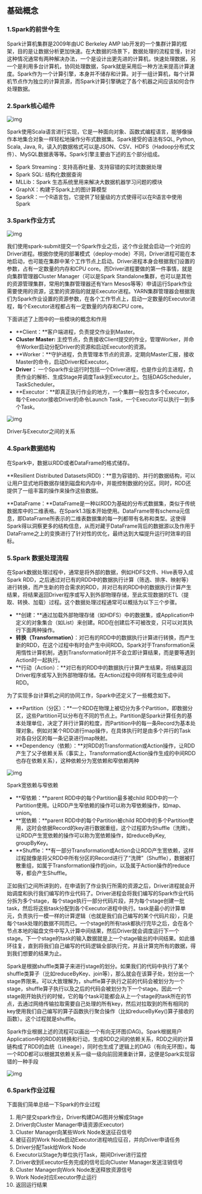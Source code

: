 ## 基础概念

### 1.Spark的前世今生

Spark计算机集群是2009年由UC Berkeley AMP lab开发的一个集群计算的框架，目的是让数据分析更加快速。在大数据的场景下，数据处理的流程变慢，针对这种情况通常有两种解决办法，一个是设计出更先进的计算机，快速处理数据，另一个是利用多台计算机，协同处理数据，Spark就是采用后一种方法来提高计算速度。Spark作为一个计算引擎，本身并不储存和计算。对于一组计算机，每个计算机节点作为独立的计算资源，而Spark计算引擎确定了各个机器之间应该如何合作处理数据。

### 2.Spark核心组件

![img](https://pic3.zhimg.com/v2-c082dd3bc32544d46788453cebdc70fe_b.png)

Spark使用Scala语言进行实现，它是一种面向对象、函数式编程语言，能够像操作本地集合对象一样轻松地操作分布式数据集。Spark接受的语法有SQL, Python, Scala, Java, R，读入的数据格式可以是JSON、CSV、HDFS（Hadoop分布式文件）、MySQL数据表等等。Spark引擎主要由下述的五个部分组成。

- Spark Streaming：支持高吞吐量、支持容错的实时流数据处理
- Spark SQL: 结构化数据查询
- MLLib：Spark 生态系统里用来解决大数据机器学习问题的模块
- GraphX：构建于Spark上的图计算模型
- SparkR：一个R语言包，它提供了轻量级的方式使得可以在R语言中使用 Spark

### 3.Spark作业方式

![img](https://pic4.zhimg.com/v2-73734f1009ecaa6d1c77728797789f9b_b.png)

我们使用spark-submit提交一个Spark作业之后，这个作业就会启动一个对应的Driver进程。根据你使用的部署模式（deploy-mode）不同，Driver进程可能在本地启动，也可能在集群中某个工作节点上启动。Driver进程本身会根据我们设置的参数，占有一定数量的内存和CPU core。而Driver进程要做的第一件事情，就是向集群管理器Cluster Manager（可以是Spark Standalone集群，也可以是其他的资源管理集群，常用的集群管理器还有Yarn Mesos等等）申请运行Spark作业需要使用的资源，这里的资源指的就是Executor进程。YARN集群管理器会根据我们为Spark作业设置的资源参数，在各个工作节点上，启动一定数量的Executor进程，每个Executor进程都占有一定数量的内存和CPU core。

下面讲述了上图中的一些模块的概念和作用

- **Client：**客户端进程，负责提交作业到Master。
- **Cluster Master:** 主控节点，负责接收Client提交的作业，管理Worker，并命令Worker启动分配Driver的资源和启动Executor的资源。
- **Worker：**守护进程，负责管理本节点的资源，定期向Master汇报，接收Master的命令，启动Driver和Executor。
- **Driver：** 一个Spark作业运行时包括一个Driver进程，也是作业的主进程，负责作业的解析、生成Stage并调度Task到Executor上。包括DAGScheduler，TaskScheduler。
- **Executor：**即真正执行作业的地方，一个集群一般包含多个Executor，每个Executor接收Driver的命令Launch Task，一个Executor可以执行一到多个Task。

![img](https://pic3.zhimg.com/v2-19e4098433ba55e57c73cfa2881206a2_b.png)

Driver与Executor之间的关系

### 4.Spark数据结构

在Spark中，数据以RDD或者DataFrame的格式储存。

**Resilient Distributed Datasets(RDD)：**意为容错的、并行的数据结构，可以让用户显式地将数据存储到磁盘和内存中，并能控制数据的分区。同时，RDD还提供了一组丰富的操作来操作这些数据。

**DataFrame：**DataFrame是一种以RDD为基础的分布式数据集，类似于传统数据库中的二维表格。在Spark1.3版本开始使用。DataFrame带有schema元信息，即DataFrame所表示的二维表数据集的每一列都带有名称和类型。这使得Spark得以洞察更多的结构信息，从而对藏于DataFrame背后的数据源以及作用于DataFrame之上的变换进行了针对性的优化，最终达到大幅提升运行时效率的目标。

### 5.Spark 数据处理流程

在Spark数据处理过程中，通常是将外部的数据，例如HDFS文件、Hive表导入成Spark RDD，之后通过对已有的RDD中的数据执行计算（筛选、排序、映射等）进行转换，而产生新的符合需求的RDD，并对已有的RDD中的数据执行计算产生结果，将结果返回Driver程序或写入到外部物理存储，至此实现数据的ETL（提取、转换、加载）过程。这个数据处理过程通常可以概括为以下三个步骤。

- **创建：**通过加载外部物理存储（如HDFS）中的数据集，或Application中定义的对象集合（如List）来创建。RDD在创建后不可被改变，只可以对其执行下面两种操作。
- **转换（Transformation）**：对已有的RDD中的数据执行计算进行转换，而产生新的RDD，在这个过程中有时会产生中间RDD。Spark对于Transformation采用惰性计算机制，遇到Transformation时并不会立即计算结果，而是要等遇到Action时一起执行。
- **行动（Action）：**对已有的RDD中的数据执行计算产生结果，将结果返回Driver程序或写入到外部物理存储。在Action过程中同样有可能生成中间RDD。

为了实现多台计算机之间的协同工作，Spark中还定义了一些概念如下。

- **Partition（分区）：**一个RDD在物理上被切分为多个Partition，即数据分区，这些Partition可以分布在不同的节点上。Partition是Spark计算任务的基本处理单位，决定了并行计算的粒度，而Partition中的每一条Record为基本处理对象。例如对某个RDD进行map操作，在具体执行时是由多个并行的Task对各自分区的每一条记录进行map映射。
- **Dependency（依赖）：**对RDD的Transformation或Action操作，让RDD产生了父子依赖关系（事实上，Transformation或Action操作生成的中间RDD也存在依赖关系），这种依赖分为宽依赖和窄依赖两种

![img](https://pic2.zhimg.com/v2-f63fcdb5b1a53135bd507738b0b4cbc5_b.png)

Spark宽依赖与窄依赖

- **窄依赖：**parent RDD中的每个Partition最多被child RDD中的一个Partition使用。让RDD产生窄依赖的操作可以称为窄依赖操作，如map、union。
- **宽依赖：**parent RDD中的每个Partition被child RDD中的多个Partition使用，这时会依据Record的key进行数据重组，这个过程即为Shuffle（洗牌）。让RDD产生宽依赖的操作可以称为宽依赖操作，如reduceByKey, groupByKey。
- **Shuffle：**有一部分Transformation或Action会让RDD产生宽依赖，这样过程就像是将父RDD中所有分区的Record进行了“洗牌”（Shuffle），数据被打散重组，如属于Transformation操作的join，以及属于Action操作的reduce等，都会产生Shuffle。

正如我们之间所讲到的，在申请到了作业执行所需的资源之后，Driver进程就会开始调度和执行我们编写的作业代码了。Driver进程会将我们编写的Spark作业代码分拆为多个stage，每个stage执行一部分代码片段，并为每个stage创建一批task，然后将这些task分配到各个Executor进程中执行。task是最小的计算单元，负责执行一模一样的计算逻辑（也就是我们自己编写的某个代码片段），只是每个task处理的数据不同而已。一个stage的所有task都执行完毕之后，会在各个节点本地的磁盘文件中写入计算中间结果，然后Driver就会调度运行下一个stage。下一个stage的task的输入数据就是上一个stage输出的中间结果。如此循环往复，直到将我们自己编写的代码逻辑全部执行完，并且计算完所有的数据，得到我们想要的结果为止。

Spark是根据shuffle类算子来进行stage的划分。如果我们的代码中执行了某个shuffle类算子（比如reduceByKey、join等），那么就会在该算子处，划分出一个stage界限来。可以大致理解为，shuffle算子执行之前的代码会被划分为一个stage，shuffle算子执行以及之后的代码会被划分为下一个stage。因此一个stage刚开始执行的时候，它的每个task可能都会从上一个stage的task所在的节点，去通过网络传输拉取需要自己处理的所有key，然后对拉取到的所有相同的key使用我们自己编写的算子函数执行聚合操作（比如reduceByKey()算子接收的函数）。这个过程就是shuffle。

Spark作业根据上述的流程可以画出一个有向无环图(DAG)。Spark根据用户Application中的RDD的转换和行动，生成RDD之间的依赖关系，RDD之间的计算链构成了RDD的血统（Lineage），同时也生成了逻辑上的DAG（有向无环图）。每一个RDD都可以根据其依赖关系一级一级向前回溯重新计算，这便是Spark实现容错的一种手段

![img](https://pic3.zhimg.com/v2-0ddbb35cb65aae25dbb3eb5cbb050856_b.png)

### 6.Spark作业过程

下面我们简单总结一下Spark的作业过程

1. 用户提交spark作业，Driver构建DAG图并分解成Stage
2. Driver向Cluster Manager申请资源(Executor)
3. Cluster Manager向某些Work Node发送征召信号
4. 被征召的Work Node启动Executor进程响应征召，并向Driver申请任务
5. Driver分配Task给Work Node
6. Executor以Stage为单位执行Task，期间Driver进行监控
7. Driver收到Executor任务完成的信号后向Cluster Manager发送注销信号
8. Cluster Manager向Work Node发送释放资源信号
9. Work Node对应Executor停止运行
10. 返回运行结果